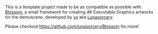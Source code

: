 This is a template project made to be as compatible as possible with [Blossom],
a small framework for creating 4K Executable Graphics artworks for the demoscene,
developed by [yx] aka [Lunasorcery].

Please checkout https://github.com/lunasorcery/Blossom for more!

[Blossom]: https://github.com/lunasorcery/Blossom
[Lunasorcery]: https://github.com/lunasorcery
[yx]: https://demozoo.org/sceners/77056/
